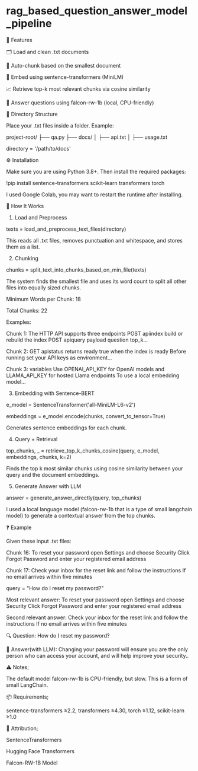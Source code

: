 # rag_based_question_answer_model_pipeline

📌 Features

🗂 Load and clean .txt documents

📏 Auto-chunk based on the smallest document

🧠 Embed using sentence-transformers (MiniLM)

📈 Retrieve top-k most relevant chunks via cosine similarity

💬 Answer questions using falcon-rw-1b (local, CPU-friendly)





📁 Directory Structure

Place your .txt files inside a folder. Example:

project-root/
├── qa.py
├── docs/
│   ├── api.txt
│   ├── usage.txt

directory = '/path/to/docs'



⚙️ Installation


Make sure you are using Python 3.8+. Then install the required packages:


!pip install sentence-transformers scikit-learn transformers torch


I used Google Colab, you may want to restart the runtime after installing.




🚀 How It Works


1. Load and Preprocess
   
texts = load_and_preprocess_text_files(directory)

This reads all .txt files, removes punctuation and whitespace, and stores them as a list.

2. Chunking
   
chunks = split_text_into_chunks_based_on_min_file(texts)

The system finds the smallest file and uses its word count to split all other files into equally sized chunks.

Minimum Words per Chunk: 18 

Total Chunks: 22 


Examples:


Chunk 1: The HTTP API supports three endpoints POST apiindex build or rebuild the index POST apiquery payload question top_k... 

Chunk 2: GET apistatus returns ready true when the index is ready Before running set your API keys as environment... 

Chunk 3: variables Use OPENAI_API_KEY for OpenAI models and LLAMA_API_KEY for hosted Llama endpoints To use a local embedding model... 

3. Embedding with Sentence-BERT
   
e_model = SentenceTransformer('all-MiniLM-L6-v2')

embeddings = e_model.encode(chunks, convert_to_tensor=True)

Generates sentence embeddings for each chunk.

4. Query + Retrieval
   
top_chunks, _ = retrieve_top_k_chunks_cosine(query, e_model, embeddings, chunks, k=2)

Finds the top k most similar chunks using cosine similarity between your query and the document embeddings.


5. Generate Answer with LLM
   
answer = generate_answer_directly(query, top_chunks)

I used a local language model (falcon-rw-1b that is a type of small langchain model) to generate a contextual answer from the top chunks.


❓ Example

Given these input .txt files:

Chunk 16: To reset your password open Settings and choose Security Click Forgot Password and enter your registered email address

Chunk 17: Check your inbox for the reset link and follow the instructions If no email arrives within five minutes


query = "How do I reset my password?"

Most relevant answer: To reset your password open Settings and choose Security Click Forgot Password and enter your registered email address  

Second relevant answer: Check your inbox for the reset link and follow the instructions If no email arrives within five minutes  

🔍 Question: How do I reset my password?  

🧠 Answer(with LLM): Changing your password will ensure you are the only person who can access your account, and will help improve your security..

⚠️ Notes;

The default model falcon-rw-1b is CPU-friendly, but slow. This is a form of small LangChain.


📦 Requirements;

sentence-transformers	      ≥2.2,
transformers	              ≥4.30,
torch	                      ≥1.12,
scikit-learn	              ≥1.0



🧠 Attribution;

SentenceTransformers

Hugging Face Transformers

Falcon-RW-1B Model

